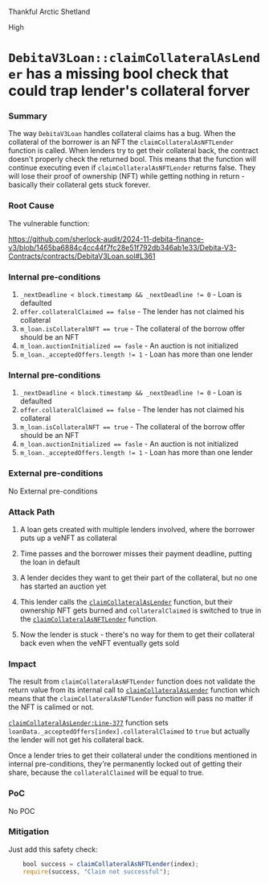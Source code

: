 Thankful Arctic Shetland

High

# `DebitaV3Loan::claimCollateralAsLender` has a missing bool check that could trap lender's collateral forver

### Summary

The way `DebitaV3Loan` handles collateral claims has a bug. When the collateral of the borrower is an NFT the `claimCollateralAsNFTLender` function is called. When lenders try to get their collateral back, the contract doesn't properly check the returned bool. This means that the function will continue executing even if `claimCollateralAsNFTLender` returns false. They will lose their proof of ownership (NFT) while getting nothing in return - basically their collateral gets stuck forever.

### Root Cause

The vulnerable function:

https://github.com/sherlock-audit/2024-11-debita-finance-v3/blob/1465ba6884c4cc44f7fc28e51f792db346ab1e33/Debita-V3-Contracts/contracts/DebitaV3Loan.sol#L361

### Internal pre-conditions

1. `_nextDeadline < block.timestamp && _nextDeadline != 0` - Loan is defaulted
2. `offer.collateralClaimed == false` - The lender has not claimed his collateral
3. `m_loan.isCollateralNFT == true` - The collateral of the borrow offer should be an NFT
4. `m_loan.auctionInitialized == fasle` - An auction is not initialized
5. `m_loan._acceptedOffers.length != 1` - Loan has more than one lender

### Internal pre-conditions

1. `_nextDeadline < block.timestamp && _nextDeadline != 0` - Loan is defaulted
2. `offer.collateralClaimed == false` - The lender has not claimed his collateral
3. `m_loan.isCollateralNFT == true` - The collateral of the borrow offer should be an NFT
4. `m_loan.auctionInitialized == fasle` - An auction is not initialized
5. `m_loan._acceptedOffers.length != 1` - Loan has more than one lender

### External pre-conditions

No External pre-conditions

### Attack Path

1. A loan gets created with multiple lenders involved, where the borrower puts up a veNFT as collateral
2. Time passes and the borrower misses their payment deadline, putting the loan in default
3. A lender decides they want to get their part of the collateral, but no one has started an auction yet
4. This lender calls the [`claimCollateralAsLender`](https://github.com/sherlock-audit/2024-11-debita-finance-v3/blob/1465ba6884c4cc44f7fc28e51f792db346ab1e33/Debita-V3-Contracts/contracts/DebitaV3Loan.sol#L340) function, but their ownership NFT gets burned and `collateralClaimed` is switched to true in the [`claimCollateralAsNFTLender`](https://github.com/sherlock-audit/2024-11-debita-finance-v3/blob/1465ba6884c4cc44f7fc28e51f792db346ab1e33/Debita-V3-Contracts/contracts/DebitaV3Loan.sol#L377) function.

5. Now the lender is stuck - there's no way for them to get their collateral back even when the veNFT eventually gets sold

### Impact

The result from `claimCollateralAsNFTLender` function does not validate the return value from its internal call to [`claimCollateralAsLender`](https://github.com/sherlock-audit/2024-11-debita-finance-v3/blob/1465ba6884c4cc44f7fc28e51f792db346ab1e33/Debita-V3-Contracts/contracts/DebitaV3Loan.sol#L361) function which means that the `claimCollateralAsNFTLender` function will pass no matter if the NFT is calimed or not.

[`claimCollateralAsLender:Line-377`](https://github.com/sherlock-audit/2024-11-debita-finance-v3/blob/1465ba6884c4cc44f7fc28e51f792db346ab1e33/Debita-V3-Contracts/contracts/DebitaV3Loan.sol#L377) function sets `loanData._acceptedOffers[index].collateralClaimed` to `true` but actually the lender will not get his collateral back.


Once a lender tries to get their collateral under the conditions mentioned in internal pre-conditions, they're permanently locked out of getting their share, because the `collateralClaimed` will be equal to true. 

### PoC

No POC

### Mitigation

Just add this safety check:

```javascript
    bool success = claimCollateralAsNFTLender(index);
    require(success, "Claim not successful");
```